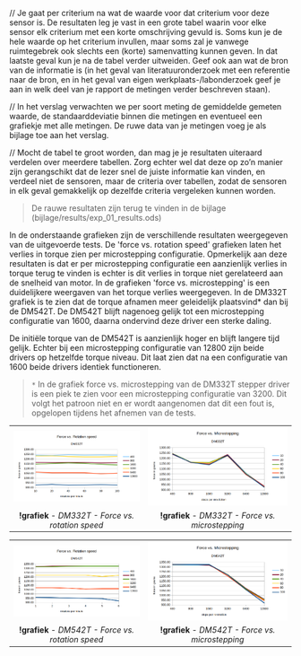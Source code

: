 // Je gaat per criterium na wat de waarde voor dat criterium voor deze sensor is. De resultaten leg je vast in een grote tabel waarin voor elke sensor elk criterium met een korte omschrijving gevuld is. Soms kun je de hele waarde op het criterium invullen, maar soms zal je vanwege ruimtegebrek ook slechts een (korte) samenvatting kunnen geven. In dat laatste geval kun je na de tabel verder uitweiden. Geef ook aan wat de bron van de informatie is (in het geval van literatuuronderzoek met een referentie naar de bron, en in het geval van eigen werkplaats-/labonderzoek geef je aan in welk deel van je rapport de metingen verder beschreven staan).

// In het verslag verwachten we per soort meting de gemiddelde gemeten waarde, de standaarddeviatie binnen die metingen en eventueel een grafiekje met alle metingen. De ruwe data van je metingen voeg je als bijlage toe aan het verslag.

// Mocht de tabel te groot worden, dan mag je je resultaten uiteraard verdelen over meerdere tabellen. Zorg echter wel dat deze op zo’n manier zijn gerangschikt dat de lezer snel de juiste informatie kan vinden, en verdeel niet de sensoren, maar de criteria over tabellen, zodat de sensoren in elk geval gemakkelijk op dezelfde criteria vergeleken kunnen worden.

> De rauwe resultaten zijn terug te vinden in de bijlage (bijlage/results/exp_01_results.ods)

In de onderstaande grafieken zijn de verschillende resultaten weergegeven van de uitgevoerde tests. De 'force vs. rotation speed' grafieken laten het verlies in torque zien per microstepping configuratie. Opmerkelijk aan deze resultaten is dat er per microstepping configuratie een aanzienlijk verlies in torque terug te vinden is echter is dit verlies in torque niet gerelateerd aan de snelheid van motor. In de grafieken 'force vs. microstepping' is een duidelijkere weergaven van het torque verlies weergegeven. In de DM332T grafiek is te zien dat de torque afnamen meer geleidelijk plaatsvind* dan bij de DM542T. De DM542T blijft nagenoeg gelijk tot een microstepping configuratie van 1600, daarna ondervind deze driver een sterke daling.

De initiële torque van de DM542T is aanzienlijk hoger en blijft langere tijd gelijk. Echter bij een microstepping configuratie van 12800 zijn beide drivers op hetzelfde torque niveau. Dit laat zien dat na een configuratie van 1600 beide drivers identiek functioneren.

> ```*``` In de grafiek force vs. microstepping van de DM332T stepper driver is een piek te zien voor een microstepping configuratie van 3200. Dit volgt het patroon niet en er wordt aangenomen dat dit een fout is, opgelopen tijdens het afnemen van de tests.

|||
|:---:|:---:|
|![DM332T - rotation speed](assets/DM332T_rotation_speed.png)|![DM332T - microstepping](assets/DM332T_microstepping.png)|
|**!grafiek** - *DM332T - Force vs. rotation speed*|**!grafiek** - *DM332T - Force vs. microstepping*|

|||
|:---:|:---:|
|![DM542T - rotation speed](assets/DM542T_rotation_speed.png)|![DM542T - microstepping](assets/DM542T_microstepping.png)|
|**!grafiek** - *DM542T - Force vs. rotation speed*|**!grafiek** - *DM542T - Force vs. microstepping*|